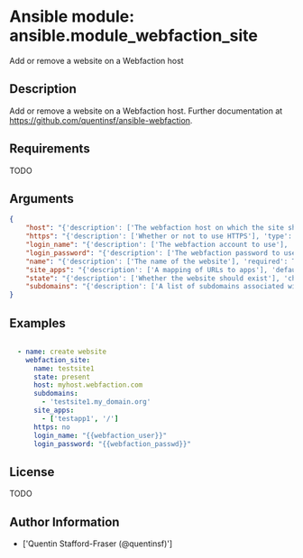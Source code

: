 # Ansible module: ansible.module_webfaction_site


Add or remove a website on a Webfaction host

## Description

Add or remove a website on a Webfaction host.  Further documentation at https://github.com/quentinsf/ansible-webfaction.

## Requirements

TODO

## Arguments

``` json
{
    "host": "{'description': ['The webfaction host on which the site should be created.'], 'required': True}",
    "https": "{'description': ['Whether or not to use HTTPS'], 'type': 'bool', 'default': False}",
    "login_name": "{'description': ['The webfaction account to use'], 'required': True}",
    "login_password": "{'description': ['The webfaction password to use'], 'required': True}",
    "name": "{'description': ['The name of the website'], 'required': True}",
    "site_apps": "{'description': ['A mapping of URLs to apps'], 'default': []}",
    "state": "{'description': ['Whether the website should exist'], 'choices': ['present', 'absent'], 'default': 'present'}",
    "subdomains": "{'description': ['A list of subdomains associated with this site.'], 'default': []}",
}
```

## Examples


``` yaml

  - name: create website
    webfaction_site:
      name: testsite1
      state: present
      host: myhost.webfaction.com
      subdomains:
        - 'testsite1.my_domain.org'
      site_apps:
        - ['testapp1', '/']
      https: no
      login_name: "{{webfaction_user}}"
      login_password: "{{webfaction_passwd}}"

```

## License

TODO

## Author Information
  - ['Quentin Stafford-Fraser (@quentinsf)']
